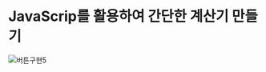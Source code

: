 # JavaScrip를 활용하여 간단한 계산기 만들기

![버튼구현5](https://github.com/user-attachments/assets/133a47c4-8d46-4566-9a1b-db3da77e1768)
